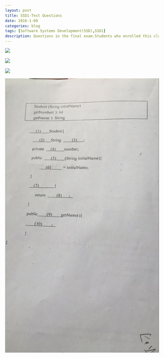 ```yaml
---
layout: post
title: SSD1-Test Questions
date: 2016-1-09
categories: blog
tags: [Software Systems Development(SSD),SSD1]
description: Questions in the final exam.Students who enrolled this class can look my blog as a reference.
---
```


![](https://raw.githubusercontent.com/SophieCXT/blog.io/master/img/WHU/2016-1-09-1.jpg)


![](https://raw.githubusercontent.com/SophieCXT/blog.io/master/img/WHU/2016-1-09-2.jpg)


![](https://raw.githubusercontent.com/SophieCXT/blog.io/master/img/WHU/2016-1-09-3.jpg)


![](https://raw.githubusercontent.com/SophieCXT/blog.io/master/img/WHU/2016-1-09-4.jpg)



